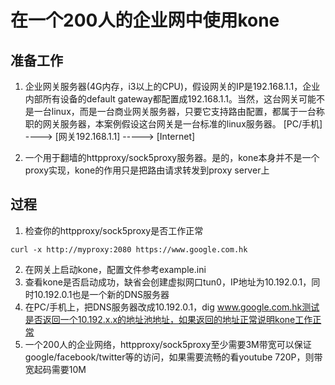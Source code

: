 # 在一个200人的企业网中使用kone
## 准备工作
1. 企业网关服务器(4G内存，i3以上的CPU)，假设网关的IP是192.168.1.1，企业内部所有设备的default gateway都配置成192.168.1.1。当然，这台网关可能不是一台linux，而是一台商业网关服务器，只要它支持路由配置，都属于一台称职的网关服务器，本案例假设这台网关是一台标准的linux服务器。
[PC/手机] ----> [网关192.168.1.1] -----> [Internet]

2. 一个用于翻墙的httpproxy/sock5proxy服务器。是的，kone本身并不是一个proxy实现，kone的作用只是把路由请求转发到proxy server上

##  过程
1. 检查你的httpproxy/sock5proxy是否工作正常
```
curl -x http://myproxy:2080 https://www.google.com.hk
```
2. 在网关上启动kone，配置文件参考example.ini
3. 查看kone是否启动成功，缺省会创建虚拟网口tun0，IP地址为10.192.0.1，同时10.192.0.1也是一个新的DNS服务器
4. 在PC/手机上，把DNS服务器改成10.192.0.1，dig www.google.com.hk测试是否返回一个10.192.x.x的地址池地址，如果返回的地址正常说明kone工作正常
5. 一个200人的企业网络，httpproxy/sock5proxy至少需要3M带宽可以保证google/facebook/twitter等的访问，如果需要流畅的看youtube 720P，则带宽起码需要10M
